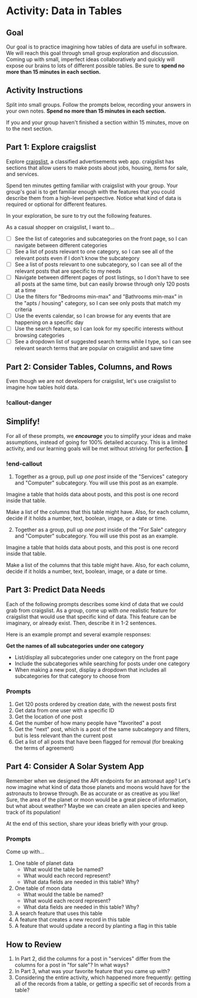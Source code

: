 # Activity: Data in Tables

## Goal

Our goal is to practice imagining how tables of data are useful in software. We will reach this goal through small group exploration and discussion. Coming up with small, imperfect ideas collaboratively and quickly will expose our brains to lots of different possible tables. Be sure to **spend no more than 15 minutes in each section.**

## Activity Instructions

Split into small groups. Follow the prompts below, recording your answers in your own notes. **Spend no more than 15 minutes in each section.**

If you and your group haven't finished a section within 15 minutes, move on to the next section.

## Part 1: Explore craigslist

Explore [craigslist](http://craigslist.com/), a classified advertisements web app. craigslist has sections that allow users to make posts about jobs, housing, items for sale, and services.

Spend ten minutes getting familiar with craigslist with your group. Your group's goal is to get familiar enough with the features that you could describe them from a high-level perspective. Notice what kind of data is required or optional for different features.

In your exploration, be sure to try out the following features.

As a casual shopper on craigslist, I want to...

- [ ] See the list of categories and subcategories on the front page, so I can navigate between different categories
- [ ] See a list of posts relevant to one category, so I can see all of the relevant posts even if I don't know the subcategory
- [ ] See a list of posts relevant to one subcategory, so I can see all of the relevant posts that are specific to my needs
- [ ] Navigate between different pages of post listings, so I don't have to see all posts at the same time, but can easily browse through only 120 posts at a time
- [ ] Use the filters for "Bedrooms min-max" and "Bathrooms min-max" in the "apts / housing" category, so I can see only posts that match my criteria
- [ ] Use the events calendar, so I can browse for any events that are happening on a specific day
- [ ] Use the search feature, so I can look for my specific interests without browsing categories
- [ ] See a dropdown list of suggested search terms while I type, so I can see relevant search terms that are popular on craigslist and save time

## Part 2: Consider Tables, Columns, and Rows

Even though we are not developers for craigslist, let's use craigslist to imagine how tables hold data.

### !callout-danger

## Simplify!

For all of these prompts, we _**encourage**_ you to simplify your ideas and make assumptions, instead of going for 100% detailed accuracy. This is a limited activity, and our learning goals will be met without striving for perfection. 🙂

### !end-callout

1. Together as a group, pull up *one post* inside of the "Services" category and "Computer" subcategory. You will use this post as an example.

Imagine a table that holds data about posts, and this post is one record inside that table.

Make a list of the columns that this table might have. Also, for each column, decide if it holds a number, text, boolean, image, or a date or time.

2. Together as a group, pull up *one post* inside of the "For Sale" category and "Computer" subcategory. You will use this post as an example.

Imagine a table that holds data about posts, and this post is one record inside that table.

Make a list of the columns that this table might have. Also, for each column, decide if it holds a number, text, boolean, image, or a date or time.

## Part 3: Predict Data Needs

Each of the following prompts describes some kind of data that we could grab from craigslist. As a group, come up with _one_ realistic feature for craigslist that would use that specific kind of data. This feature can be imaginary, or already exist. Then, describe it in 1-2 sentences.

Here is an example prompt and several example responses:

**Get the names of all subcategories under one category**

- List/display all subcategories under one category on the front page
- Include the subcategories while searching for posts under one category
- When making a new post, display a dropdown that includes all subcategories for that category to choose from

### Prompts

1. Get 120 posts ordered by creation date, with the newest posts first
1. Get data from one user with a specific ID
1. Get the location of one post
1. Get the number of how many people have "favorited" a post
1. Get the "next" post, which is a post of the same subcategory and filters, but is less relevant than the current post
1. Get a list of all posts that have been flagged for removal (for breaking the terms of agreement)

## Part 4: Consider A Solar System App

Remember when we designed the API endpoints for an astronaut app? Let's now imagine what kind of data those planets and moons would have for the astronauts to browse through. Be as accurate or as creative as you like! Sure, the area of the planet or moon would be a great piece of information, but what about weather? Maybe we can create an alien species and keep track of its population!

At the end of this section, share your ideas briefly with your group.

### Prompts

Come up with...

1. One table of planet data
    - What would the table be named?
    - What would each record represent?
    - What data fields are needed in this table? Why?
1. One table of moon data
    - What would the table be named?
    - What would each record represent?
    - What data fields are needed in this table? Why?
1. A search feature that uses this table
1. A feature that creates a new record in this table
1. A feature that would update a record by planting a flag in this table

## How to Review

1. In Part 2, did the columns for a post in "services" differ from the columns for a post in "for sale"? In what ways?
1. In Part 3, what was your favorite feature that you came up with?
1. Considering the entire activity, which happened more frequently: getting all of the records from a table, or getting a specific set of records from a table?
